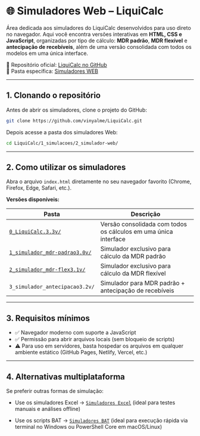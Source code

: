 # 🌐 Simuladores Web – LiquiCalc

Área dedicada aos simuladores do LiquiCalc desenvolvidos para uso direto no navegador. Aqui você encontra versões interativas em **HTML, CSS e JavaScript**, organizadas por tipo de cálculo: **MDR padrão**, **MDR flexível** e **antecipação de recebíveis**, além de uma versão consolidada com todos os modelos em uma única interface.

📂 Repositório oficial: [LiquiCalc no GitHub](https://github.com/vinyalme/LiquiCalc)  
📂 Pasta específica: [Simuladores WEB](https://github.com/vinyalme/LiquiCalc/tree/main/1_simuladores/2_simulador_web)

---

## 1. Clonando o repositório

Antes de abrir os simuladores, clone o projeto do GitHub:

```bash
git clone https://github.com/vinyalme/LiquiCalc.git
```

Depois acesse a pasta dos simuladores Web:

```bash
cd LiquiCalc/1_simulacoes/2_simulador-web/
```

---

## 2. Como utilizar os simuladores

Abra o arquivo `index.html` diretamente no seu navegador favorito (Chrome, Firefox, Edge, Safari, etc.).

**Versões disponíveis:**

| Pasta | Descrição |
|-------|-----------|
| [`0_LiquiCalc.3.3v/`](https://github.com/vinyalme/LiquiCalc/tree/main/1_simuladores/2_simulador_web/0_LiquiCalc.3.3v) | Versão consolidada com todos os cálculos em uma única interface |
| [`1_simulador_mdr-padrao3.0v/`](https://github.com/vinyalme/LiquiCalc/tree/main/1_simuladores/2_simulador_web/1_simulador_mdr-padrao3.0v) | Simulador exclusivo para cálculo da MDR padrão |
| [`2_simulador_mdr-flex3.1v/`](https://github.com/vinyalme/LiquiCalc/tree/main/1_simuladores/2_simulador_web/2_simulador_mdr-flex3.1v) | Simulador exclusivo para cálculo da MDR flexível |
| `3_simulador_antecipacao3.2v/` | Simulador para MDR padrão + antecipação de recebíveis |

---

## 3. Requisitos mínimos

- ✅ Navegador moderno com suporte a JavaScript
- ✅ Permissão para abrir arquivos locais (sem bloqueio de scripts)
- ⚠️ Para uso em servidores, basta hospedar os arquivos em qualquer ambiente estático (GitHub Pages, Netlify, Vercel, etc.)

---

## 4. Alternativas multiplataforma

Se preferir outras formas de simulação:

- Use os simuladores Excel → [`Simuladores Excel`](https://github.com/vinyalme/LiquiCalc/tree/main/1_simuladores/0_excel) (ideal para testes manuais e análises offline)
  
- Use os scripts BAT → [`Simuladores BAT`](https://github.com/vinyalme/LiquiCalc/tree/main/1_simuladores/1_simulador_bat) (ideal para execução rápida via terminal no Windows ou PowerShell Core em macOS/Linux)
  
